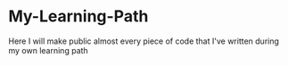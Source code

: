 # My-Learning-Path
Here I will make public almost every piece of code that I've written during my own learning path
